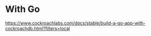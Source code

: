 # With Go

https://www.cockroachlabs.com/docs/stable/build-a-go-app-with-cockroachdb.html?filters=local
